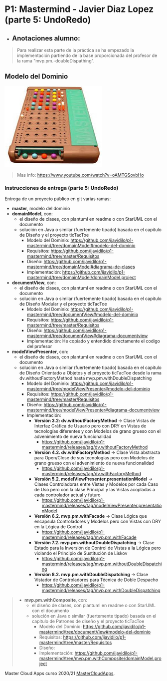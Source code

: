 # P1: Mastermind - Javier Diaz Lopez (parte 5: UndoRedo)

  * ## Anotaciones alumno: 
  > Para realizar esta parte de la práctica se ha empezado la implementación partiendo de la base proporcionada del profesor de la rama "mvp.pm.-doubleDispathing". 

## Modelo del Dominio
![This is a alt text.](Mastermind.jpg "Mastermind.")
>Mas info: https://www.youtube.com/watch?v=oAMTGSovbHo

### Instrucciones de entrega (parte 5: UndoRedo)

Entrega de un proyecto público en git varias ramas:

* **master**, modelo del dominio
* **domainModel**, con:
    * el diseño de clases, con plantuml en readme o con StarUML con el documento  
    * solución en Java o similar (fuertemente tipado) basada en el capitulo de Diseño y el proyecto ticTacToe
        * Modelo del Dominio: https://github.com/ijavidilo/p1-mastermind/tree/domainModel#modelo-del-dominio
        * Requisitos: https://github.com/ijavidilo/p1-mastermind/tree/master/Requisitos
        * Diseño: https://github.com/ijavidilo/p1-mastermind/tree/domainModel#diagrama-de-clases
        * Implementación:  https://github.com/ijavidilo/p1-mastermind/tree/domainModel/domainModel.project
 * **documentView**, con:
    * el diseño de clases, con plantuml en readme o con StarUML con el documento  
    * solución en Java o similar (fuertemente tipado) basada en el capitulo de Diseño Modular y el proyecto ticTacToe
        * Modelo del Dominio: https://github.com/ijavidilo/p1-mastermind/tree/documentView#modelo-del-dominio
        * Requisitos:  https://github.com/ijavidilo/p1-mastermind/tree/master/Requisitos
        * Diseño: https://github.com/ijavidilo/p1-mastermind/tree/documentView#diagrama-documentview
        * Implementación: He copiado y entendido directamente el codigo del profesor
 * **modelViewPresenter**, con:
    * el diseño de clases, con plantuml en readme o con StarUML con el documento  
    * solución en Java o similar (fuertemente tipado) basada en el capitulo de Diseño Orientado a Objetos y el proyecto ticTacToe desde la rama dv.withoutFactoryMethod hasta mvp.pm.withDoubleDispatching
        * Modelo del Dominio: https://github.com/ijavidilo/p1-mastermind/tree/modelViewPresenter#modelo-del-dominio
        * Requisitos:  https://github.com/ijavidilo/p1-mastermind/tree/master/Requisitos
        * Diseño: https://github.com/ijavidilo/p1-mastermind/tree/modelViewPresenter#diagrama-documentview
        * Implementación:
          * **Versión 3.2: dv.withoutFactoryMethod** -> Clase Vistas de Interfaz Gráfica de Usuario pero con DRY en Vistas de tecnologías diferentes y con Modelos de grano grueso con el advenimiento de nueva funcionalidad
              *  https://github.com/ijavidilo/p1-mastermind/releases/tag/dv.withoutFactoryMethod
          * **Versión 4.2. dv.withFactoryMethod** -> Clase Vista abstracta para Open/Close de sus tecnologías pero con Modelos de grano grueso con el advenimiento de nueva funcionalidad
              *  https://github.com/ijavidilo/p1-mastermind/releases/tag/dv.withFactoryMethod
          * **Versión 5.2. modelViewPresenter.presentationModel** -> Clases Controladoras entre Vistas y Modelos por cada Caso de Uso pero con la clase Principal y las Vistas acopladas a cada controlador actual y futuro
              *  https://github.com/ijavidilo/p1-mastermind/releases/tag/modelViewPresenter.presentationModel
          * **Versión 6.2. mvp.pm.withFacade** -> Clase Lógica que encapsula Controladores y Modelos pero con Vistas con DRY en la Lógica de Control
              *  https://github.com/ijavidilo/p1-mastermind/releases/tag/mvp.pm.withFacade
          * **Versión 7.2. mvp.pm.withoutDoubleDispatching** -> Clase Estado para la Inversión de Control de Vistas a la Lógica pero violando el Principio de Sustitución de Liskov
              *  https://github.com/ijavidilo/p1-mastermind/releases/tag/mvp.pm.withoutDoubleDispatching
          * **Versión 8.2. mvp.pm.withDoubleDispatching** -> Clase Vistador de Controladores para Técnica de Doble Despacho
              *  https://github.com/ijavidilo/p1-mastermind/releases/tag/mvp.pm.withDoubleDispatching
> * **mvp.pm.withComposite**, con:
>    * el diseño de clases, con plantuml en readme o con StarUML con el documento  
>    * solución en Java o similar (fuertemente tipado) basada en el capitulo de Patrones de diseño y el proyecto ticTacToe
>        * Modelo del Dominio: https://github.com/ijavidilo/p1-mastermind/tree/documentView#modelo-del-dominio
>        * Requisitos:  https://github.com/ijavidilo/p1-mastermind/tree/master/Requisitos
>        * Diseño: 
>        * Implementación:  https://github.com/ijavidilo/p1-mastermind/tree/mvp.pm.withComposite/domainModel.project

Master Cloud Apps curso 2020/21 [MasterCloudApps](https://www.codeurjc.es/mastercloudapps/).